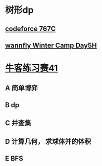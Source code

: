 # 树形dp
## [codeforce 767C](http://codeforces.com/problemset/problem/767/C)
## [wannfly Winter Camp Day5H](https://www.zhixincode.com/contest/23/problem/H?problem_id=333)
# [牛客练习赛41](https://ac.nowcoder.com/acm/contest/373#question)
## A 简单博弈
## B dp
## C 并查集
## D 计算几何， 求球体并的体积
## E BFS
